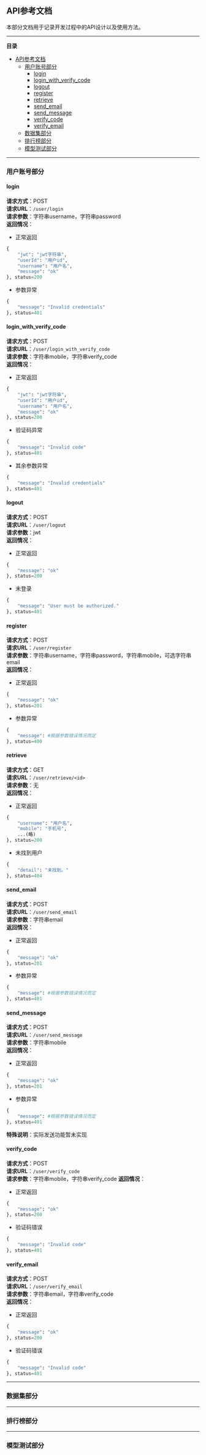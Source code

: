 ## API参考文档  
本部分文档用于记录开发过程中的API设计以及使用方法。   
*** 
**目录**  
- [API参考文档](#api参考文档)
  - [用户账号部分](#用户账号部分)
    - [login](#login)
    - [login\_with\_verify\_code](#login_with_verify_code)
    - [logout](#logout)
    - [register](#register)
    - [retrieve](#retrieve)
    - [send\_email](#send_email)
    - [send\_message](#send_message)
    - [verify\_code](#verify_code)
    - [verify\_email](#verify_email)
  - [数据集部分](#数据集部分)
  - [排行榜部分](#排行榜部分)
  - [模型测试部分](#模型测试部分)
***
### 用户账号部分  
#### login  
**请求方式**：POST  
**请求URL**：`/user/login`  
**请求参数**：字符串username，字符串password  
**返回情况**：  
* 正常返回  
```python
{
    "jwt": "jwt字符串",
    "userId": "用户id",
    "username": "用户名",
    "message": "ok"
}, status=200
```
* 参数异常  
```python
{
    "message": "Invalid credentials"
}, status=401
```
#### login_with_verify_code  
**请求方式**：POST  
**请求URL**：`/user/login_with_verify_code`  
**请求参数**：字符串mobile，字符串verify_code  
**返回情况**：  
* 正常返回  
```python
{
    "jwt": "jwt字符串",
    "userId": "用户id",
    "username": "用户名",
    "message": "ok"
}, status=200
```
* 验证码异常  
```python
{
    "message": "Invalid code"
}, status=401
```
* 其余参数异常  
```python
{
    "message": "Invalid credentials"
}, status=401
```
#### logout  
**请求方式**：POST  
**请求URL**：`/user/logout`  
**请求参数**：jwt  
**返回情况**：  
* 正常返回  
```python
{
    "message": "ok"
}, status=200
```
* 未登录  
```python
{
    "message": "User must be authorized."
}, status=401
```
#### register  
**请求方式**：POST  
**请求URL**：`/user/register`  
**请求参数**：字符串username，字符串password，字符串mobile，可选字符串email  
**返回情况**：  
* 正常返回  
```python
{
    "message": "ok"
}, status=201
```
* 参数异常  
```python
{
    "message": #根据参数错误情况而定
}, status=400
```
#### retrieve  
**请求方式**：GET  
**请求URL**：`/user/retrieve/<id>`  
**请求参数**：无  
**返回情况**：
* 正常返回  
```python
{
    "username": "用户名",
    "mobile": "手机号",
    ...(略)
}, status=200
```
* 未找到用户  
```python
{
    "detail": "未找到。"
}, status=404
```
#### send_email  
**请求方式**：POST  
**请求URL**：`/user/send_email`  
**请求参数**：字符串email  
**返回情况**：  
* 正常返回  
```python
{
    "message": "ok"
}, status=201
```
* 参数异常  
```python
{
    "message": #根据参数错误情况而定
}, status=401
```
#### send_message  
**请求方式**：POST  
**请求URL**：`/user/send_message`  
**请求参数**：字符串mobile  
**返回情况**：  
* 正常返回  
```python
{
    "message": "ok"
}, status=201
```  
* 参数异常  
```python
{
    "message": #根据参数错误情况而定
}, status=401
```
**特殊说明**：实际发送功能暂未实现  
#### verify_code  
**请求方式**：POST  
**请求URL**：`/user/verify_code`  
**请求参数**：字符串mobile，字符串verify_code
**返回情况**：  
* 正常返回   
```python
{
    "message": "ok"
}, status=200
```
* 验证码错误    
```python
{
    "message": "Invalid code"
}, status=401
```
#### verify_email  
**请求方式**：POST  
**请求URL**：`/user/verify_email`  
**请求参数**：字符串email，字符串verify_code  
**返回情况**：  
* 正常返回  
```python
{
    "message": "ok"
}, status=200
```
* 验证码错误  
```python
{
    "message": "Invalid code"
}, status=401
```
***
### 数据集部分  
***
### 排行榜部分  
***
### 模型测试部分  
